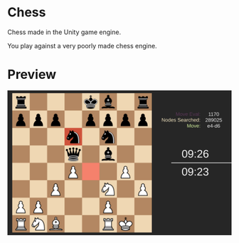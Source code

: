 # Chess
Chess made in the Unity game engine.

You play against a very poorly made chess engine.

# Preview
![2D Chess Preview](https://github.com/crippa1337/Chess/blob/master/chess.png?raw=true)
